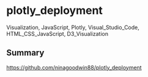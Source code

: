 # plotly_deployment
Visualization, JavaScript, Plotly, Visual_Studio_Code, HTML_CSS_JavaScript, D3_Visualization

## Summary
https://github.com/ninagoodwin88/plotly_deployment